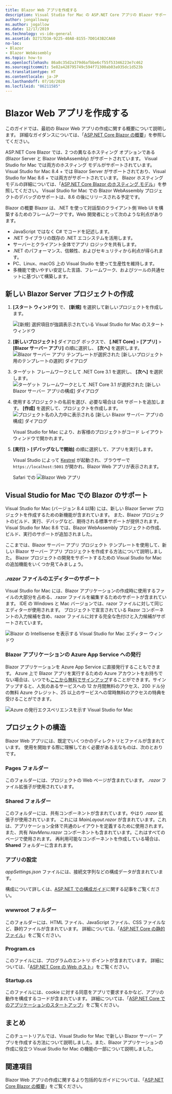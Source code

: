 ```yaml
---
title: Blazor Web アプリを作成する
description: Visual Studio for Mac の ASP.NET Core アプリの Blazor サポートに関する情報を提供します。
author: jongalloway
ms.author: jogallow
ms.date: 12/17/2019
ms.technology: vs-ide-general
ms.assetid: D2717D3A-9225-40A8-8155-7D0143B2CA60
no-loc:
- Blazor
- Blazor WebAssembly
ms.topic: how-to
ms.openlocfilehash: 86a8c35d2a379d6afbbe6cf55f53346223e7c462
ms.sourcegitcommit: 5e82a428795749c594f71300ab03a935dc1d523b
ms.translationtype: HT
ms.contentlocale: ja-JP
ms.lasthandoff: 07/10/2020
ms.locfileid: "86211585"
---
```

# <a name="create-blazor-web-apps"></a>Blazor Web アプリを作成する

このガイドでは、最初の Blazor Web アプリの作成に関する概要について説明します。 詳細なガイダンスについては、「[ASP.NET Core Blazor の概要](/aspnet/core/blazor/index)」を参照してください。

ASP.NET Core Blazor では、2 つの異なるホスティング オプションである (Blazor Server と Blazor WebAssembly) がサポートされています。 Visual Studio for Mac では両方のホスティング モデルがサポートされています。 Visual Studio for Mac 8.4 + では Blazor Server がサポートされており、Visual Studio for Mac 8.6 + では両方がサポートされています。 Blazor ホスティング モデルの詳細については、「[ASP.NET Core Blazor のホスティング モデル](https://docs.microsoft.com/aspnet/core/blazor/hosting-models?view=aspnetcore-3.1)」を参照してください。 Visual Studio for Mac での Blazor WebAssembly プロジェクトのデバッグのサポートは、8.6 の後にリリースされる予定です。

Blazor の概要 Blazor は、.NET を使って対話型のクライアント側 Web UI を構築するためのフレームワークです。Web 開発者にとって次のような利点があります。

* JavaScript ではなく C# でコードを記述します。
* .NET ライブラリの既存の .NET エコシステムを活用します。
* サーバーとクライアント全体でアプリ ロジックを共有します。
* .NET のパフォーマンス、信頼性、およびセキュリティから利点が得られます。
* PC、Linux、macOS 上の Visual Studio を使って生産性を維持します。
* 多機能で使いやすい安定した言語、フレームワーク、およびツールの共通セットに基づいて構築します。

## <a name="creating-a-new-blazor-server-project"></a>新しい Blazor Server プロジェクトの作成

1. **[スタート ウィンドウ]** で、 **[新規]** を選択して新しいプロジェクトを作成します。

   ![[新規] 選択項目が強調表示されている Visual Studio for Mac のスタート ウィンドウ](media/blazor-new-project.png)
1. **[新しいプロジェクト]** ダイアログ ボックスで、 **[.NET Core]** > **[アプリ]** > **[Blazor サーバー アプリ]** の順に選択し、 **[次へ]** を選択します。![Blazor サーバー アプリ テンプレートが選択された [新しいプロジェクト用のテンプレートの選択] ダイアログ](media/blazor-project-template.png)

1. ターゲット フレームワークとして .NET Core 3.1 を選択し、 **[次へ]** を選択します。 
   ![ターゲット フレームワークとして .NET Core 3.1 が選択された [新しい Blazor サーバー アプリの構成] ダイアログ](media/blazor-select-target-framework.png)

1. 使用するプロジェクトの名前を選び、必要な場合は Git サポートを追加します。 **[作成]** を選択して、プロジェクトを作成します。
   ![プロジェクト名の入力中に表示される [新しい Blazor サーバー アプリの構成] ダイアログ](media/blazor-name-project.png)

   Visual Studio for Mac により、お客様のプロジェクトがコード レイアウト ウィンドウで開かれます。
1. **[実行]**  >  **[デバッグなしで開始]** の順に選択して、アプリを実行します。

   Visual Studio によって [Kestrel](/aspnet/core/fundamentals/servers/kestrel) が起動され、ブラウザーで`https://localhost:5001` が開かれ、Blazor Web アプリが表示されます。

   Safari での ![Blazor Web アプリ](media/blazor-new-app-in-edge.png)

## <a name="blazor-support-in-visual-studio-for-mac"></a>Visual Studio for Mac での Blazor のサポート

Visual Studio for Mac (バージョン 8.4 以降) には、新しい Blazor Server プロジェクトを作成するための新機能が含まれています。 また、Blazor プロジェクトのビルド、実行、デバッグなど、期待される標準サポートが提供されます。 Visual Studio for Mac 8.6 では、Blazor WebAssembly プロジェクトの作成、ビルド、実行のサポートが追加されました。

ここまでは、Blazor サーバー アプリ プロジェクト テンプレートを使用して、新しい Blazor サーバー アプリ プロジェクトを作成する方法について説明しました。 Blazor プロジェクトの開発をサポートするための Visual Studio for Mac の追加機能をいくつか見てみましょう。

### <a name="editor-support-for-razor-files"></a>*.razor* ファイルのエディターのサポート
Visual Studio for Mac には、Blazor アプリケーションの作成時に使用するファイルの大部分を占める、.razor ファイルを編集するためのサポートが含まれています。 IDE の Windows と Mac バージョンでは、razor ファイルに対して同じエディターが使用されます。 プロジェクトで宣言されている Razor コンポーネントの入力候補を含め、razor ファイルに対する完全な色付けと入力候補がサポートされています。

![Blazor の Intellisense を表示する Visual Studio for Mac エディター ウィンドウ](media/blazor-intellisense.png)

### <a name="publishing-blazor-applications-to-azure-app-service"></a>Blazor アプリケーションの Azure App Service への発行
Blazor アプリケーションを Azure App Service に直接発行することもできます。 Azure 上で Blazor アプリを実行するための Azure アカウントをお持ちでない場合は、いつでも[ここから無料でサインアップ](https://azure.microsoft.com/free)することができます。サインアップすると、人気のあるサービスへの 12 か月間無料のアクセス、200 ドル分の無料 Azure クレジット、25 以上のサービスへの常時無料のアクセスの特典を受けることができます。

![Azure の発行エクスペリエンスを示す Visual Studio for Mac](media/blazor-azure-publish.png)

## <a name="project-anatomy"></a>プロジェクトの構造

Blazor Web アプリには、既定でいくつかのディレクトリとファイルが含まれています。 使用を開始する際に理解しておく必要がある主なものは、次のとおりです。

### <a name="pages-folder"></a>Pages フォルダー

このフォルダーには、プロジェクトの Web ページが含まれています。 *.razor* ファイル拡張子が使用されています。

### <a name="shared-folder"></a>Shared フォルダー

このフォルダーには、共有コンポーネントが含まれています。やはり *.razor* 拡張子が使用されています。 これには *MainLayout.razor* が含まれています。これは、アプリケーション全体で共通のレイアウトを定義するために使用されます。 また、共有 *NavMenu.razor* コンポーネントも含まれています。これはすべてのページで使用されます。 再利用可能なコンポーネントを作成している場合は、**Shared** フォルダーに含まれます。

### <a name="app-settings"></a>アプリの設定

*appSettings.json* ファイルには、接続文字列などの構成データが含まれています。

構成について詳しくは、[ASP.NET での構成ガイド](/aspnet/core/fundamentals/configuration/index)に関する記事をご覧ください。

### <a name="wwwroot-folder"></a>wwwroot フォルダー

このフォルダーには、HTML ファイル、JavaScript ファイル、CSS ファイルなど、静的ファイルが含まれています。 詳細については、「[ASP.NET Core の静的ファイル](/aspnet/core/fundamentals/static-files)」をご覧ください。

### <a name="programcs"></a>Program.cs

このファイルには、プログラムのエントリ ポイントが含まれています。 詳細については、「[ASP.NET Core の Web ホスト](/aspnet/core/fundamentals/host/web-host)」をご覧ください。

### <a name="startupcs"></a>Startup.cs

このファイルには、cookie に対する同意をアプリで要求するかなど、アプリの動作を構成するコードが含まれています。 詳細については、「[ASP.NET Core でのアプリケーションのスタートアップ](/aspnet/core/fundamentals/startup)」をご覧ください。

## <a name="summary"></a>まとめ
このチュートリアルでは、Visual Studio for Mac で新しい Blazor サーバー アプリを作成する方法について説明しました。また、Blazor アプリケーションの作成に役立つ Visual Studio for Mac の機能の一部について説明しました。

## <a name="see-also"></a>関連項目

Blazor Web アプリの作成に関するより包括的なガイドについては、「[ASP.NET Core Blazor の概要](/aspnet/core/blazor/index)」をご覧ください。
